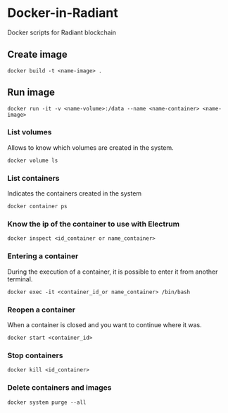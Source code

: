 # Docker-in-Radiant
Docker scripts for Radiant blockchain

## Create image
```
docker build -t <name-image> .
```

## Run image

```
docker run -it -v <name-volume>:/data --name <name-container> <name-image>
```

### List volumes
Allows to know which volumes are created in the system.

```
docker volume ls
```

### List containers
Indicates the containers created in the system

```
docker container ps
```

### Know the ip of the container to use with Electrum

```
docker inspect <id_container or name_container>
```

### Entering a container
During the execution of a container, it is possible to enter it from another terminal.

```
docker exec -it <container_id_or name_container> /bin/bash
```

### Reopen a container
When a container is closed and you want to continue where it was.

```
docker start <container_id>
```

### Stop containers

```
docker kill <id_container>
```

### Delete containers and images

```
docker system purge --all
```